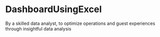 # DashboardUsingExcel
By a skilled data analyst, to optimize operations and guest experiences through insightful data analysis
